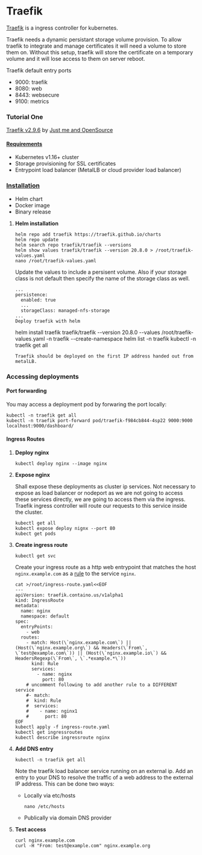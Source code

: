 # Traefik
[Traefik](https://doc.traefik.io/traefik/) is a ingress controller for kubernetes.

Traefik needs a dynamic persistant storage volume provision. To allow traefik to integrate and manage certificates it will need a volume to store them on. Without this setup, traefik will store the certificate on a temporary volume and it will lose access to them on server reboot.

Traefik default entry ports
- 9000: traefik
- 8080: web
- 8443: websecure
- 9100: metrics

### Tutorial One
[Traefik v2.9.6](https://github.com/traefik/traefik/releases/tag/v2.9.6) by [Just me and OpenSource](https://github.com/justmeandopensource/kubernetes)

#### [Requirements](https://doc.traefik.io/traefik/getting-started/install-traefik/)
- Kubernetes v1.16+ cluster
- Storage provisioning for SSL certificates
- Entrypoint load balancer (MetalLB or cloud provider load balancer)

### [Installation](https://doc.traefik.io/traefik/getting-started/install-traefik/)
- Helm chart
- Docker image
- Binary release

1. **Helm installation**

    ```
    helm repo add traefik https://traefik.github.io/charts
    helm repo update
    helm search repo traefik/traefik --versions
    helm show values traefik/traefik --version 20.8.0 > /root/traefik-values.yaml
    nano /root/traefik-values.yaml
    ```
    Update the values to include a persisent volume. Also if your storage class is not default then specify the name of the storage class as well.
    ```
    ...
    persistence:
      enabled: true
      ...
      storageClass: managed-nfs-storage
    ...
    Deploy traefik with helm
    ```
    helm install traefik traefik/traefik --version 20.8.0 --values /root/traefik-values.yaml -n traefik --create-namespace
    helm list -n traefik
    kubectl -n traefik get all
    ```
    Traefik should be deployed on the first IP address handed out from metalLB.

### Accessing deployments

#### Port forwarding

You may access a deployment pod by forwaring the port locally:
```
kubectl -n traefik get all
kubectl -n traefik port-forward pod/traefik-f984cb844-4sp22 9000:9000
localhost:9000/dashboard/
```

#### Ingress Routes

1. **Deploy nginx**

    ```
    kubectl deploy nginx --image nginx
    ```

2. **Expose nginx**

    Shall expose these deployments as cluster ip services. Not necessary to expose as load balancer or nodeport as we are not going to access these services directly, we are going to access them via the ingress. Traefik ingress controller will route our requests to this service inside the cluster.
    ```
    kubectl get all
    kubectl expose deploy nignx --port 80
    kubect get pods
    ```

3. **Create ingress route**

    ```
    kubectl get svc
    ```
    Create your ingress route as a http web entrypoint that matches the host `nginx.example.com` as a [rule](https://doc.traefik.io/traefik/v2.9/routing/routers/#rule) to the service `nginx`.
    ```
    cat >/root/ingress-route.yaml<<EOF
    ---
    apiVersion: traefik.containo.us/v1alpha1
    kind: IngressRoute
    metadata:
      name: nginx
      namespace: default
    spec:
      entryPoints:
        - web
      routes:
        - match: Host(\`nginx.example.com\`) || (Host(\`nginx.example.org\`) && Headers(\`From\`, \`test@example.com\`)) || (Host(\`nginx.example.io\`) && HeadersRegexp(\`From\`, \`.*example.*\`))
          kind: Rule
          services:
            - name: nginx
              port: 80
        # uncomment following to add another rule to a DIFFERENT service
        #- match: 
        #  kind: Rule
        #  services:
        #    - name: nginx1
        #      port: 80
    EOF
    kubectl apply -f ingress-route.yaml
    kubectl get ingressroutes
    kubectl describe ingressroute nginx
    ```

4. **Add DNS entry**

    ```
    kubectl -n traefik get all
    ```
    Note the traefik load balancer service running on an external ip. Add an entry to your DNS to resolve the traffic of a web address to the external IP address. This can be done two ways:
    - Locally via etc/hosts
      ```
      nano /etc/hosts
      ```
    - Publically via domain DNS provider

5. **Test access**

    ```
    curl nginx.example.com
    curl -H "From: test@example.com" nginx.example.org
    ```
